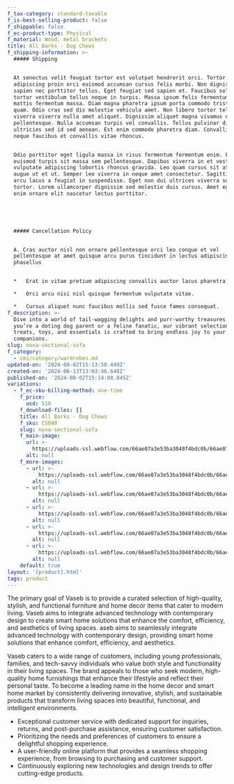 ```yaml
---
f_tax-category: standard-taxable
f_is-best-selling-product: false
f_shippable: false
f_ec-product-type: Physical
f_material: Wood, metal brackets
title: All Barks - Dog Chews
f_shipping-information: >-
  ##### Shipping


  At senectus velit feugiat tortor est volutpat hendrerit orci. Tortor
  adipiscing proin orci euismod accumsan cursus felis morbi. Non dignissim
  sapien nec porttitor tellus. Eget feugiat sed sapien et. Faucibus sollicitudin
  tortor vestibulum tellus neque in turpis. Massa ipsum felis fermentum tortor
  mattis fermentum massa. Diam magna pharetra ipsum porta commodo tristique
  quam. Odio cras sed dis molestie vehicula amet. Non libero tortor tellus
  viverra viverra nulla amet aliquet. Dignissim aliquet magna vivamus et ac
  pellentesque. Nulla accumsan turpis vel convallis. Tellus pulvinar diam
  ultricies sed id sed aenean. Est enim commodo pharetra diam. Convallis leo
  neque faucibus et convallis vitae rhoncus.


  Odio porttitor eget ligula massa in risus fermentum fermentum enim. Feugiat
  euismod turpis sit massa sem pellentesque. Dapibus viverra in et vestibulum
  vulputate adipiscing lobortis rhoncus gravida. Leo quam cursus sit at amet
  augue ut et ut. Semper leo viverra in neque amet consectetur. Sagittis enim
  arcu lacus a feugiat in suspendisse. Eget non dui ultrices viverra sociis
  tortor. Lorem ullamcorper dignissim sed molestie duis cursus. Amet egestas
  enim ornare elit nascetur lectus porttitor.


  ‍


  ##### Cancellation Policy


  A. Cras auctor nisl non ornare pellentesque orci leo congue et vel
  pellentesque at amet quisque arcu purus tincidunt in lectus adipiscing
  phasellus


  *   Erat in vitae pretium adipiscing convallis auctor lacus pharetra.

  *   Orci arcu nisi nisl quisque fermentum vulputate vitae.

  *   Cursus aliquet nunc faucibus mollis sed fusce fames consequat.
f_description: >-
  Dive into a world of tail-wagging delights and purr-worthy treasures. Whether
  you’re a doting dog parent or a feline fanatic, our vibrant selection of
  treats, toys, and essentials is crafted to bring endless joy to your furry
  companions.
slug: nova-sectional-sofa
f_category:
  - cms/category/wardrobes.md
updated-on: '2024-08-02T15:13:50.449Z'
created-on: '2024-06-13T13:03:46.648Z'
published-on: '2024-08-02T15:14:08.845Z'
variations:
  - f_ec-sku-billing-method: one-time
    f_price:
      usd: 510
    f_download-files: []
    title: All Barks - Dog Chews
    f_sku: CS040
    slug: nova-sectional-sofa
    f_main-image:
      url: >-
        https://uploads-ssl.webflow.com/66ae07a3e53ba3048f4bdc0b/66ae07a3e53ba3048f4bdc14_AllBarks_Farmer_sNibbles_Front_500px-removebg-preview.png
      alt: null
    f_more-images:
      - url: >-
          https://uploads-ssl.webflow.com/66ae07a3e53ba3048f4bdc0b/66ae07a3e53ba3048f4bdc15_AllBarks_AussieNibbles_Front_500px-removebg-preview.png
        alt: null
      - url: >-
          https://uploads-ssl.webflow.com/66ae07a3e53ba3048f4bdc0b/66ae07a3e53ba3048f4bdc16_AllBarks_BushSticks_Front_500px-removebg-preview.png
        alt: null
      - url: >-
          https://uploads-ssl.webflow.com/66ae07a3e53ba3048f4bdc0b/66ae07a3e53ba3048f4bdc11_Mini_Bites_ProductImage_500px-removebg-preview.png
        alt: null
      - url: >-
          https://uploads-ssl.webflow.com/66ae07a3e53ba3048f4bdc0b/66ae07a3e53ba3048f4bdc12_Mini_Burgers_Product_Image_500px-removebg-preview.png
        alt: null
      - url: >-
          https://uploads-ssl.webflow.com/66ae07a3e53ba3048f4bdc0b/66ae07a3e53ba3048f4bdc13_Mini_Snags_Product_Image_500px-removebg-preview.png
        alt: null
    default: true
layout: '[product].html'
tags: product
---
```


The primary goal of Vaseb is to provide a curated selection of high-quality, stylish, and functional furniture and home decor items that cater to modern living. Vaseb aims to integrate advanced technology with contemporary design to create smart home solutions that enhance the comfort, efficiency, and aesthetics of living spaces. aseb aims to seamlessly integrate advanced technology with contemporary design, providing smart home solutions that enhance comfort, efficiency, and aesthetics.

Vaseb caters to a wide range of customers, including young professionals, families, and tech-savvy individuals who value both style and functionality in their living spaces. The brand appeals to those who seek modern, high-quality home furnishings that enhance their lifestyle and reflect their personal taste. To become a leading name in the home decor and smart home market by consistently delivering innovative, stylish, and sustainable products that transform living spaces into beautiful, functional, and intelligent environments.

*   Exceptional customer service with dedicated support for inquiries, returns, and post-purchase assistance, ensuring customer satisfaction.
*   Prioritizing the needs and preferences of customers to ensure a delightful shopping experience.
*   A user-friendly online platform that provides a seamless shopping experience, from browsing to purchasing and customer support.
*   Continuously exploring new technologies and design trends to offer cutting-edge products.
